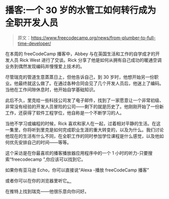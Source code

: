 # 播客:一个 30 岁的水管工如何转行成为全职开发人员

> 原文：<https://www.freecodecamp.org/news/from-plumber-to-full-time-developer/>

在本周的 freeCodeCamp 播客中，Abbey 与在英国生活和工作的自学成才的开发人员 Rick West 进行了交谈。Rick 分享了他是如何从拥有自己成功的暖通空调业务到偶然发现编码并慢慢爱上技术的。

尽管瑞克的管道生意蒸蒸日上，但他告诉自己，到 30 岁时，他想开始另一份职业。他最终就这么做了。在通过各种合同会见了几个开发人员后，他迷上了编码。当他在工作间隙休息时，他开始自学基础知识。

此后不久，里克给一些科技公司发了电子邮件，找到了一家愿意让一个非常初级、非常没有经验的开发人员冒险的公司——剩下的就是历史了。他刚刚开始了一份新工作，还获得了软件工程学位，他自称是一个不断学习的人。

当他不学习或编程的时候，Rick 喜欢和家人在一起，过着相对平静的生活。在这一集里，你将听到里克是如何完成职业生涯的重大转变的，以及为什么。我们讨论他现在的生活有什么不同，在全职工作的同时参加学位课程是什么感觉，以及他如何优先安排自己的时间——等等。

这个采访是在你最喜欢的播客播放器应用程序中的一个 1 小时的听力-只要搜索“freecodecamp ”,你应该可以找到它。

如果你有亚马逊 Echo，你可以直接说“Alexa -播放 freeCodeCamp 播客”

或者你可以在你的浏览器里听它[。](https://podcast.freecodecamp.org/ep-69-from-successful-plumber-to-full-time-developer)

在推特上找到瑞克——他很乐意向你问好。